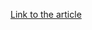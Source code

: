 [Link to the article](https://blog.morphisec.com/cinarat-resurfaces-with-new-evasive-tactics-and-techniques)

